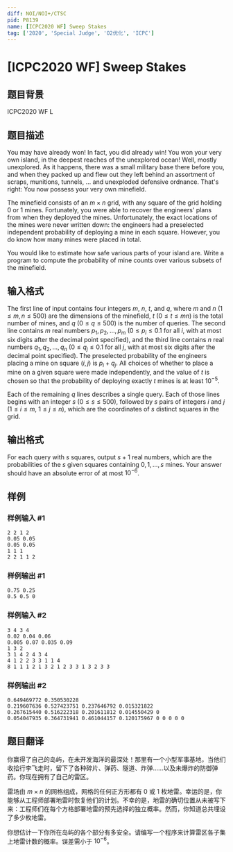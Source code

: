 ```yaml
---
diff: NOI/NOI+/CTSC
pid: P8139
name: [ICPC2020 WF] Sweep Stakes
tag: ['2020', 'Special Judge', 'O2优化', 'ICPC']
---
```

# [ICPC2020 WF] Sweep Stakes
## 题目背景

ICPC2020 WF L
## 题目描述

You may have already won! In fact, you did already win! You won your very own
island, in the deepest reaches of the unexplored ocean! Well, mostly unexplored.
As it happens, there was a small military base there before you, and when they
packed up and flew out they left behind an assortment of scraps, munitions,
tunnels, $\ldots$ and unexploded defensive ordnance. That's right: You now possess
your very own minefield.

The minefield consists of an $m\times n$ grid, with any square of the grid holding
0 or 1 mines. Fortunately, you were able to recover the engineers' plans from when
they deployed the mines. Unfortunately, the exact locations of the mines were never
written down: the engineers had a preselected independent probability of deploying
a mine in each square. However, you do know how many mines were placed in total.

You would like to estimate how safe various parts of your island are. Write a
program to compute the probability of mine counts over various subsets of the
minefield.
## 输入格式

The first line of input contains four integers $m$, $n$, $t$, and $q$, where $m$
and $n$ ($1 \leq m,n \leq 500$) are the dimensions of the minefield, $t$ 
($0 \leq t \leq mn$) is the total number of mines, and $q$ ($0 \leq q \leq 500$)
is the number of queries. The second line contains $m$ real numbers 
$p_1, p_2, \ldots, p_m$ ($0 \leq p_i \leq 0.1$ for all $i$, with at most six digits
after the decimal point specified), and the third line
contains $n$ real numbers $q_1, q_2, \ldots, q_n$ ($0 \leq q_j \leq 0.1$ for all
$j$, with at most six digits after the decimal point specified).
The preselected probability of the engineers placing a mine on square $(i, j)$
is $p_i + q_j$. All choices of whether to place a mine on a given square were made
independently, and the value of $t$ is chosen so that the probability of deploying
exactly $t$ mines is at least $10^{-5}$. 

Each of the remaining $q$ lines describes a single query. Each of those lines
begins with an integer $s$ ($0 \leq s \leq 500$), followed by $s$ pairs of integers
$i$ and $j$ ($1 \leq i \leq m$, $1 \leq j \leq n$), which are the coordinates of $s$
distinct squares in the grid.
## 输出格式

For each query with $s$ squares, output $s+1$ real numbers, which are the
probabilities of the $s$ given squares containing $0, 1, \ldots, s$ mines. Your
answer should have an absolute error of at most $10^{-6}$.
## 样例

### 样例输入 #1
```
2 2 1 2
0.05 0.05
0.05 0.05
1 1 1
2 2 1 1 2
```
### 样例输出 #1
```
0.75 0.25
0.5 0.5 0
```
### 样例输入 #2
```
3 4 3 4
0.02 0.04 0.06
0.005 0.07 0.035 0.09
1 3 2
3 1 4 2 4 3 4
4 1 2 2 3 3 1 1 4
8 1 1 1 2 1 3 2 1 2 3 3 1 3 2 3 3
```
### 样例输出 #2
```
0.649469772 0.350530228
0.219607636 0.527423751 0.237646792 0.015321822
0.267615440 0.516222318 0.201611812 0.014550429 0
0.054047935 0.364731941 0.461044157 0.120175967 0 0 0 0 0
```
## 题目翻译

你赢得了自己的岛屿，在未开发海洋的最深处！那里有一个小型军事基地，当他们收拾行李飞走时，留下了各种碎片、弹药、隧道、炸弹……以及未爆炸的防御弹药。你现在拥有了自己的雷区。

雷场由 $m\times n$ 的网格组成，网格的任何正方形都有 0 或 1 枚地雷。幸运的是，你能够从工程师部署地雷时恢复他们的计划。不幸的是，地雷的确切位置从未被写下来：工程师们在每个方格部署地雷的预先选择的独立概率。然而，你知道总共埋设了多少枚地雷。

你想估计一下你所在岛屿的各个部分有多安全。请编写一个程序来计算雷区各子集上地雷计数的概率。误差需小于 $10^{-6}$。
